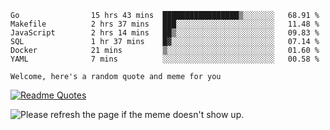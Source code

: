 <!--START_SECTION:waka-->

```text
Go                15 hrs 43 mins  █████████████████▒░░░░░░░   68.91 %
Makefile          2 hrs 37 mins   ███░░░░░░░░░░░░░░░░░░░░░░   11.48 %
JavaScript        2 hrs 14 mins   ██▒░░░░░░░░░░░░░░░░░░░░░░   09.83 %
SQL               1 hr 37 mins    █▓░░░░░░░░░░░░░░░░░░░░░░░   07.14 %
Docker            21 mins         ▒░░░░░░░░░░░░░░░░░░░░░░░░   01.60 %
YAML              7 mins          ░░░░░░░░░░░░░░░░░░░░░░░░░   00.58 %
```

<!--END_SECTION:waka-->

`Welcome, here's a random quote and meme for you`

[![Readme Quotes](https://quotes-github-readme.vercel.app/api?type=horizontal&theme=catppuccin)](https://github.com/piyushsuthar/github-readme-quotes)

<img src='https://user-images.githubusercontent.com/88014435/172651369-4de96835-d6c3-4804-9d49-780e5b4ff258.png' title="Meme" alt="Please refresh the page if the meme doesn't show up.">

